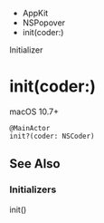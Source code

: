 

- AppKit
- NSPopover
-  init(coder:) 

Initializer

# init(coder:)

macOS 10.7+

``` source
@MainActor
init?(coder: NSCoder)
```

## See Also

### Initializers

init()

